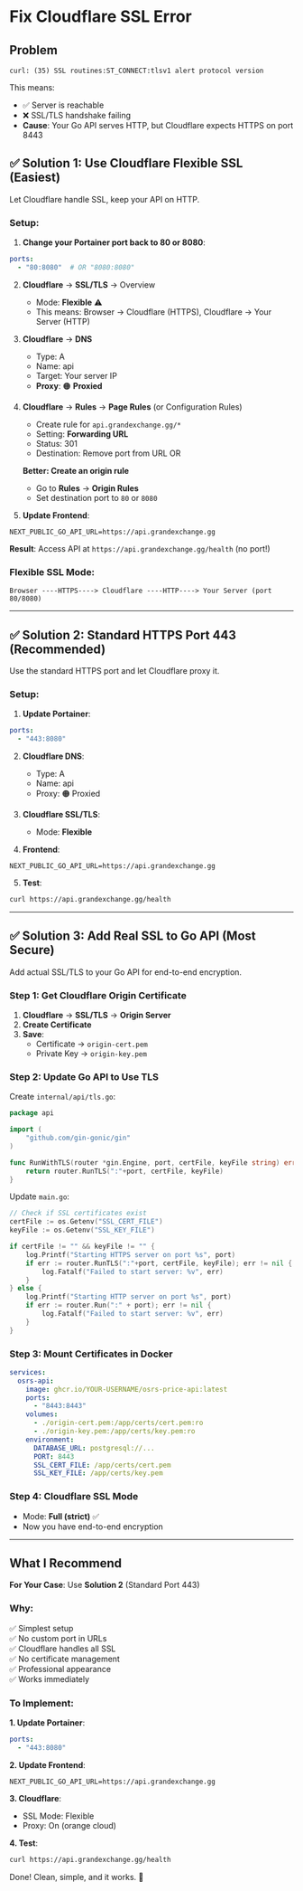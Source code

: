 # Fix Cloudflare SSL Error

## Problem

```
curl: (35) SSL routines:ST_CONNECT:tlsv1 alert protocol version
```

This means:
- ✅ Server is reachable
- ❌ SSL/TLS handshake failing
- **Cause**: Your Go API serves HTTP, but Cloudflare expects HTTPS on port 8443

## ✅ Solution 1: Use Cloudflare Flexible SSL (Easiest)

Let Cloudflare handle SSL, keep your API on HTTP.

### Setup:

1. **Change your Portainer port back to 80 or 8080**:
```yaml
ports:
  - "80:8080"  # OR "8080:8080"
```

2. **Cloudflare** → **SSL/TLS** → Overview
   - Mode: **Flexible** ⚠️
   - This means: Browser → Cloudflare (HTTPS), Cloudflare → Your Server (HTTP)

3. **Cloudflare** → **DNS**
   - Type: A
   - Name: api
   - Target: Your server IP
   - **Proxy**: 🟠 **Proxied**

4. **Cloudflare** → **Rules** → **Page Rules** (or Configuration Rules)
   - Create rule for `api.grandexchange.gg/*`
   - Setting: **Forwarding URL**
   - Status: 301
   - Destination: Remove port from URL OR
   
   **Better: Create an origin rule**
   - Go to **Rules** → **Origin Rules**
   - Set destination port to `80` or `8080`

5. **Update Frontend**:
```env
NEXT_PUBLIC_GO_API_URL=https://api.grandexchange.gg
```

**Result**: Access API at `https://api.grandexchange.gg/health` (no port!)

### Flexible SSL Mode:
```
Browser ----HTTPS----> Cloudflare ----HTTP----> Your Server (port 80/8080)
```

---

## ✅ Solution 2: Standard HTTPS Port 443 (Recommended)

Use the standard HTTPS port and let Cloudflare proxy it.

### Setup:

1. **Update Portainer**:
```yaml
ports:
  - "443:8080"
```

2. **Cloudflare DNS**:
   - Type: A
   - Name: api
   - Proxy: 🟠 Proxied

3. **Cloudflare SSL/TLS**:
   - Mode: **Flexible**

4. **Frontend**:
```env
NEXT_PUBLIC_GO_API_URL=https://api.grandexchange.gg
```

5. **Test**:
```bash
curl https://api.grandexchange.gg/health
```

---

## ✅ Solution 3: Add Real SSL to Go API (Most Secure)

Add actual SSL/TLS to your Go API for end-to-end encryption.

### Step 1: Get Cloudflare Origin Certificate

1. **Cloudflare** → **SSL/TLS** → **Origin Server**
2. **Create Certificate**
3. **Save**:
   - Certificate → `origin-cert.pem`
   - Private Key → `origin-key.pem`

### Step 2: Update Go API to Use TLS

Create `internal/api/tls.go`:
```go
package api

import (
    "github.com/gin-gonic/gin"
)

func RunWithTLS(router *gin.Engine, port, certFile, keyFile string) error {
    return router.RunTLS(":"+port, certFile, keyFile)
}
```

Update `main.go`:
```go
// Check if SSL certificates exist
certFile := os.Getenv("SSL_CERT_FILE")
keyFile := os.Getenv("SSL_KEY_FILE")

if certFile != "" && keyFile != "" {
    log.Printf("Starting HTTPS server on port %s", port)
    if err := router.RunTLS(":"+port, certFile, keyFile); err != nil {
        log.Fatalf("Failed to start server: %v", err)
    }
} else {
    log.Printf("Starting HTTP server on port %s", port)
    if err := router.Run(":" + port); err != nil {
        log.Fatalf("Failed to start server: %v", err)
    }
}
```

### Step 3: Mount Certificates in Docker

```yaml
services:
  osrs-api:
    image: ghcr.io/YOUR-USERNAME/osrs-price-api:latest
    ports:
      - "8443:8443"
    volumes:
      - ./origin-cert.pem:/app/certs/cert.pem:ro
      - ./origin-key.pem:/app/certs/key.pem:ro
    environment:
      DATABASE_URL: postgresql://...
      PORT: 8443
      SSL_CERT_FILE: /app/certs/cert.pem
      SSL_KEY_FILE: /app/certs/key.pem
```

### Step 4: Cloudflare SSL Mode

- Mode: **Full (strict)** ✅
- Now you have end-to-end encryption

---

## What I Recommend

**For Your Case**: Use **Solution 2** (Standard Port 443)

### Why:
✅ Simplest setup  
✅ No custom port in URLs  
✅ Cloudflare handles all SSL  
✅ No certificate management  
✅ Professional appearance  
✅ Works immediately  

### To Implement:

**1. Update Portainer**:
```yaml
ports:
  - "443:8080"
```

**2. Update Frontend**:
```env
NEXT_PUBLIC_GO_API_URL=https://api.grandexchange.gg
```

**3. Cloudflare**:
- SSL Mode: Flexible
- Proxy: On (orange cloud)

**4. Test**:
```bash
curl https://api.grandexchange.gg/health
```

Done! Clean, simple, and it works. 🎉